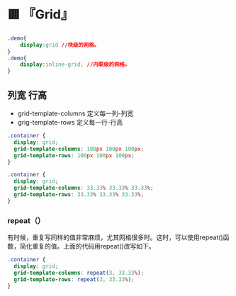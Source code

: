 # 🟥 『Grid』

```css
.demo{
    display:grid //块级的网格。
}
.demo{
    display:inline-grid; //内联级的网格。
}
```
## 列宽 行高 
- grid-template-columns 定义每一列-列宽
- grig-template-rows 定义每一行-行高
```css
.container {
  display: grid;
  grid-template-columns: 100px 100px 100px;
  grid-template-rows: 100px 100px 100px;
}

.container {
  display: grid;
  grid-template-columns: 33.33% 33.33% 33.33%;
  grid-template-rows: 33.33% 33.33% 33.33%;
}
```
### repeat（）
有时候，重复写同样的值非常麻烦，尤其网格很多时。这时，可以使用repeat()函数，简化重复的值。上面的代码用repeat()改写如下。
```css
.container {
  display: grid;
  grid-template-columns: repeat(3, 33.33%);
  grid-template-rows: repeat(3, 33.33%);
}
```

